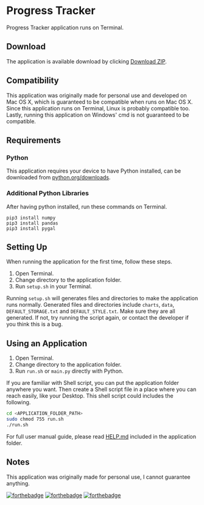 # Progress Tracker

Progress Tracker application runs on Terminal.

## Download

The application is available download by clicking [Download ZIP](https://github.com/810Teams/progress-tracker/archive/master.zip).

## Compatibility

This application was originally made for personal use and developed on Mac OS X, which is guaranteed to be compatible when runs on Mac OS X. Since this application runs on Terminal, Linux is probably compatible too. Lastly, running this application on Windows' cmd is not guaranteed to be compatible.

## Requirements

### Python

This application requires your device to have Python installed, can be downloaded from [python.org/downloads](https://www.python.org/downloads/).

### Additional Python Libraries

After having python installed, run these commands on Terminal.
```
pip3 install numpy
pip3 install pandas
pip3 install pygal
```

## Setting Up

When running the application for the first time, follow these steps.
1. Open Terminal.
2. Change directory to the application folder.
3. Run `setup.sh` in your Terminal.

Running `setup.sh` will generates files and directories to make the application runs normally. Generated files and directories include `charts`, `data`, `DEFAULT_STORAGE.txt` and `DEFAULT_STYLE.txt`. Make sure they are all generated. If not, try running the script again, or contact the developer if you think this is a bug.

## Using an Application

1. Open Terminal.
2. Change directory to the application folder.
3. Run `run.sh` or `main.py` directly with Python.

If you are familiar with Shell script, you can put the application folder anywhere you want. Then create a Shell script file in a place where you can reach easily, like your Desktop. This shell script could includes the following.

```sh
cd <APPLICATION_FOLDER_PATH>
sudo chmod 755 run.sh
./run.sh
```

For full user manual guide, please read [HELP.md](HELP.md) included in the application folder.

## Notes

This application was originally made for personal use, I cannot guarantee anything.

[![forthebadge](https://forthebadge.com/images/badges/built-by-developers.svg)](https://forthebadge.com)
[![forthebadge](https://forthebadge.com/images/badges/built-with-love.svg)](https://forthebadge.com)
[![forthebadge](https://forthebadge.com/images/badges/made-with-java.svg)](https://forthebadge.com)
